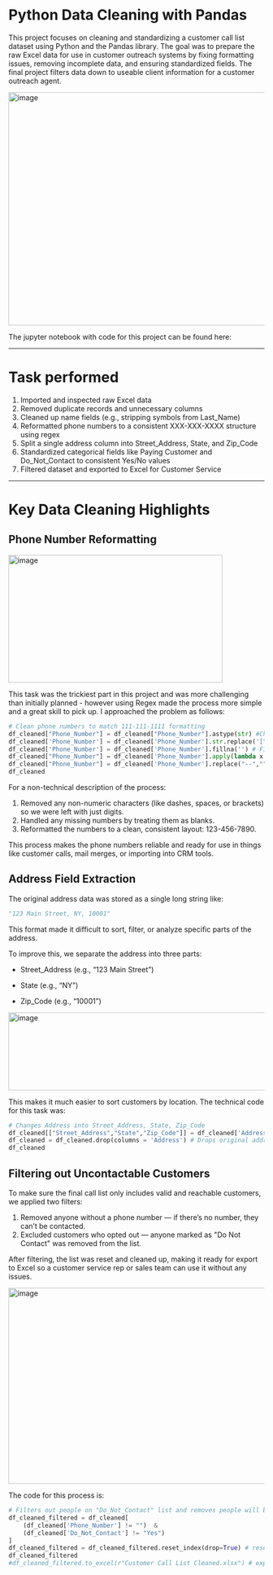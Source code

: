 # Python Data Cleaning with Pandas
This project focuses on cleaning and standardizing a customer call list dataset using Python and the Pandas library. The goal was to prepare the raw Excel data for use in customer outreach systems by fixing formatting issues, removing incomplete data, and ensuring standardized fields. The final project filters data down to useable client information for a customer outreach agent. 

<img width="1301" height="458" alt="image" src="https://github.com/user-attachments/assets/64465cc6-568d-4bf7-98b0-8efad5ad366f" />

The jupyter notebook with code for this project can be found here: 

---
# Task performed
1) Imported and inspected raw Excel data
2) Removed duplicate records and unnecessary columns
3) Cleaned up name fields (e.g., stripping symbols from Last_Name)
4) Reformatted phone numbers to a consistent XXX-XXX-XXXX structure using regex
5) Split a single address column into Street_Address, State, and Zip_Code
6) Standardized categorical fields like Paying Customer and Do_Not_Contact to consistent Yes/No values
7) Filtered dataset and exported to Excel for Customer Service 
--- 
# Key Data Cleaning Highlights
## Phone Number Reformatting
<img width="421" height="251" alt="image" src="https://github.com/user-attachments/assets/df4e6ead-d323-44b1-b285-81c64b377cbb" />

This task was the trickiest part in this project and was more challenging than initially planned - however using Regex made the process more simple and a great skill to pick up. I approached the problem as follows:

```python
# Clean phone numbers to match 111-111-1111 formatting
df_cleaned["Phone_Number"] = df_cleaned["Phone_Number"].astype(str) #Changes data type to "string" to avoid errors with regex
df_cleaned['Phone_Number'] = df_cleaned['Phone_Number'].str.replace('[^0-9]','', regex=True) #Regex regular expression to strip all values that are not numbers
df_cleaned['Phone_Number'] = df_cleaned['Phone_Number'].fillna('') # Fills Null values as blanks
df_cleaned["Phone_Number"] = df_cleaned['Phone_Number'].apply(lambda x: x[0:3] + '-' + x[3:6] + '-' + x[6:10]) #.apply(lambda) method to format numbers with - seperating numbers
df_cleaned["Phone_Number"] = df_cleaned['Phone_Number'].replace("--","") # Replaces -- that show in our blank values that appear after the .apply(lambda) method
df_cleaned
```
For a non-technical description of the process: 
1) Removed any non-numeric characters (like dashes, spaces, or brackets) so we were left with just digits.
2) Handled any missing numbers by treating them as blanks.
3) Reformatted the numbers to a clean, consistent layout: 123-456-7890.

This process makes the phone numbers reliable and ready for use in things like customer calls, mail merges, or importing into CRM tools.

## Address Field Extraction
The original address data was stored as a single long string like:
```python
"123 Main Street, NY, 10001"
```
This format made it difficult to sort, filter, or analyze specific parts of the address.

To improve this, we separate the address into three parts:

- Street_Address (e.g., “123 Main Street”)

- State (e.g., “NY”)

- Zip_Code (e.g., “10001”)

<img width="724" height="153" alt="image" src="https://github.com/user-attachments/assets/39dadd9e-a17b-4028-b718-1f236f5a8587" />

This makes it much easier to sort customers by location. The technical code for this task was: 
```python
# Changes Address into Street_Address, State, Zip_Code
df_cleaned[["Street_Address","State","Zip_Code"]] = df_cleaned['Address'].str.split(',', n=2, expand=True) # Splits address into Street_Address, State and Zip_Code
df_cleaned = df_cleaned.drop(columns = 'Address') # Drops original address
df_cleaned
```
## Filtering out Uncontactable Customers
To make sure the final call list only includes valid and reachable customers, we applied two filters:

1) Removed anyone without a phone number — if there’s no number, they can’t be contacted.
2) Excluded customers who opted out — anyone marked as "Do Not Contact" was removed from the list.
   
After filtering, the list was reset and cleaned up, making it ready for export to Excel so a customer service rep or sales team can use it without any issues.

<img width="1001" height="385" alt="image" src="https://github.com/user-attachments/assets/8e01d998-fefc-4564-b661-a41420d09856" />

The code for this process is: 
```python
# Filters out people on "Do_Not_Contact" list and removes people will blank phone numbers
df_cleaned_filtered = df_cleaned[
    (df_cleaned['Phone_Number'] != "")  &
    (df_cleaned['Do_Not_Contact'] != "Yes")
]
df_cleaned_filtered = df_cleaned_filtered.reset_index(drop=True) # resets index for the filtered dataframe
df_cleaned_filtered
#df_cleaned_filtered.to_excel(r"Customer Call List Cleaned.xlsx") # exports to a excel file for representative
```

